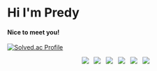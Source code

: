 # Hi I'm Predy
#### Nice to meet you!
<!--#### I work as a developer at Samsung Semes-->

[![Solved.ac Profile](http://mazassumnida.wtf/api/v2/generate_badge?boj=predy)](https://solved.ac/predy/)

<!--![hyp3rflow's solved.ac stats](https://github-readme-solvedac.hyp3rflow.vercel.app/api/?handle=predy) -->

<!--<h3 align="center"><b>🛠 Tech Stack 🛠</b></h3>-->
<p align="center">
<img src="https://img.shields.io/badge/c-%2300599C.svg?style=for-the-badge&logo=c&logoColor=white"></a> &nbsp  
<img src="https://img.shields.io/badge/c++-%2300599C.svg?style=for-the-badge&logo=c%2B%2B&logoColor=white"></a> &nbsp  
<img src="https://img.shields.io/badge/mysql-%2300f.svg?style=for-the-badge&logo=mysql&logoColor=white"/></a> &nbsp  
<img src="https://img.shields.io/badge/Android-3DDC84?style=for-the-badge&logo=android&logoColor=white"/></a> &nbsp 
<img src="https://img.shields.io/badge/Windows%2011-%230079d5.svg?style=for-the-badge&logo=Windows%2011&logoColor=white"/></a> &nbsp
<img src="https://img.shields.io/badge/Discord-%235865F2.svg?style=for-the-badge&logo=discord&logoColor=white"/></a> &nbsp

</p>


<!--
**Predy0616/Predy0616** is a ✨ _special_ ✨ repository because its `README.md` (this file) appears on your GitHub profile.

Here are some ideas to get you started:

- 🔭 I’m currently working on ...
- 🌱 I’m currently learning ...
- 👯 I’m looking to collaborate on ...
- 🤔 I’m looking for help with ...
- 💬 Ask me about ...
- 📫 How to reach me: ...
- 😄 Pronouns: ...
- ⚡ Fun fact: ...
-->
